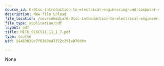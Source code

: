 ```yaml
---
course_id: 6-01sc-introduction-to-electrical-engineering-and-computer-science-i-spring-2011
description: New file Upload
file_location: /coursemedia/6-01sc-introduction-to-electrical-engineering-and-computer-science-i-spring-2011/98463b30c7f6163e47372c251a876dba_MIT6_01SCS11_11_1_7.pdf
file_type: application/pdf
layout: pdf
title: MIT6_01SCS11_11_1_7.pdf
type: course
uid: 98463b30c7f6163e47372c251a876dba

---
```

None